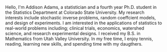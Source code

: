 Hello, I'm Addison Adams, a statistician and a fourth year Ph.D. student in the Statistics Department at Colorado State University. My research interests include stochastic inverse problems, random coeffcient models, and design of experiments. I am interested in the applications of statistics to real-world problems including; clinical trials, economics, watershed science, and research experimental designs. I received my B.S. in Mathematics from Utah Valley University. In my free time, I enjoy tennis, reading, learning new skills, and spending time with my daugthers.
